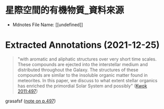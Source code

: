 # 星際空間的有機物質_資料來源

* Mdnotes File Name: [[undefined]]

  

# Extracted Annotations (2021-12-25)

  

> "with aromatic and aliphatic structures over very short time scales. These compounds are ejected into the interstellar medium and distributed throughout the Galaxy. The structures of these compounds are similar to the insoluble organic matter found in meteorites. In this paper, we discuss to what extent stellar organics has enriched the primordial Solar System and possibly" ([Kwok 2011:497](zotero://open-pdf/library/items/T8GCN533?page=1))

  

grasafsf ([note on p.497](zotero://open-pdf/library/items/T8GCN533?page=1))